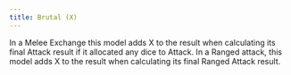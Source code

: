 ```yaml
---
title: Brutal (X)
---
```

In a Melee Exchange this model adds X to the result when calculating its final Attack result if it allocated any dice to Attack.
In a Ranged attack, this model adds X to the result when calculating its final Ranged Attack result.